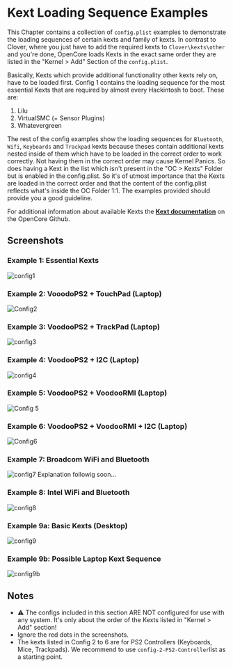 # Kext Loading Sequence Examples

This Chapter contains a collection of `config.plist` examples to demonstrate the loading sequences of certain kexts and family of kexts. In contrast to Clover, where you just have to add the required kexts to `Clover\kexts\other` and you're done, OpenCore loads Kexts in the exact same order they are listed in the "Kernel > Add" Section of the `config.plist`.  

Basically, Kexts which provide additional functionality other kexts rely on, have to be loaded first. Config 1 contains the loading sequence for the most essential Kexts that are required by almost every Hackintosh to boot. These are:

1. Lilu
2. VirtualSMC (+ Sensor Plugins)
3. Whatevergreen

The rest of the config examples show the loading sequences for `Bluetooth`, `Wifi`, `Keyboards` and `Trackpad` kexts because theses contain additional kexts nested inside of them which have to be loaded in the correct order to work correctly. Not having them in the correct order may cause Kernel Panics. So does having a Kext in the list which isn't present in the "OC > Kexts" Folder but is enabled in the config.plist. So it's of utmost importance that the Kexts are loaded in the correct order and that the content of the config.plist reflects what's inside the OC Folder 1:1. The examples provided should provide you a good guideline.

For additional information about available Kexts the [**Kext documentation**](https://github.com/acidanthera/OpenCorePkg/blob/master/Docs/Kexts.md) on the OpenCore Github.

## Screenshots
### Example 1: Essential Kexts
![config1](https://user-images.githubusercontent.com/76865553/140813724-08801e20-01db-497f-945b-acd33168e814.png)
### Example 2: VooodoPS2 + TouchPad (Laptop)
![Config2](https://user-images.githubusercontent.com/76865553/140813746-3d3ab6aa-949a-4b91-8c9b-c3dcd0fef77d.png)
### Example 3: VoodooPS2 + TrackPad (Laptop)
![config3](https://user-images.githubusercontent.com/76865553/140813775-eb6ff60f-9ec3-4c9b-a768-f5e5a9e6868e.png)
### Example 4: VoodooPS2 + I2C (Laptop)
![config4](https://user-images.githubusercontent.com/76865553/140813798-a403f299-e85d-4fed-90f7-bea045384db5.png)
### Example 5: VoodooPS2 + VoodooRMI (Laptop)
![Config 5](https://user-images.githubusercontent.com/76865553/140813835-d9cd3e9c-ee55-43f1-b33f-2ae292b53b17.png)
### Example 6: VoodooPS2 + VoodooRMI + I2C (Laptop)
![Config6](https://user-images.githubusercontent.com/76865553/140813861-4ffce7a5-d636-4bec-a496-cefe85b2a9a0.png)
### Example 7: Broadcom WiFi and Bluetooth 
![config7](https://user-images.githubusercontent.com/76865553/140813883-d497ae3c-88a4-4a79-8c98-68909d0b40a3.png)
Explanation followig soon…
### Example 8: Intel WiFi and Bluetooth 
![config8](https://user-images.githubusercontent.com/76865553/140813902-8f5cedb0-4fd6-4736-ab69-c5e6f3a63fdb.png)
### Example 9a: Basic Kexts (Desktop)
![config9](https://user-images.githubusercontent.com/76865553/140826181-073a2204-aacb-435e-970c-1823cd2786d1.png)
### Example 9b: Possible Laptop Kext Sequence
![config9b](https://user-images.githubusercontent.com/76865553/140829571-525840b9-f7e5-4abb-8cd9-3aa0e31867a9.png)

## Notes
- :warning: The configs included in this section ARE NOT configured for use with any system. It's only about the order of the Kexts listed in "Kernel > Add" section!
- Ignore the red dots in the screenshots. 
- The kexts listed in Config 2 to 6 are for PS2 Controllers (Keyboards, Mice, Trackpads). We recommend to use `config-2-PS2-Controller`list as a starting point.
